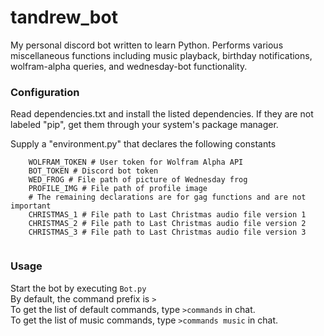 # tandrew_bot
My personal discord bot written to learn Python. Performs various miscellaneous functions including music playback, birthday notifications, wolfram-alpha queries, and wednesday-bot functionality.
<h3>Configuration</h3>
<p>
  Read dependencies.txt and install the listed dependencies. If they are not labeled "pip", get them through your system's package manager.
</p>
<p>
  Supply a "environment.py" that declares the following constants<br>
  <code>
    WOLFRAM_TOKEN # User token for Wolfram Alpha API
    BOT_TOKEN # Discord bot token
    WED_FROG # File path of picture of Wednesday frog
    PROFILE_IMG # File path of profile image
    # The remaining declarations are for gag functions and are not important
    CHRISTMAS_1 # File path to Last Christmas audio file version 1
    CHRISTMAS_2 # File path to Last Christmas audio file version 2
    CHRISTMAS_3 # File path to Last Christmas audio file version 3
  </code>
</p>
<h3>Usage</h3>
<p>
  Start the bot by executing <code>Bot.py</code><br>
  By default, the command prefix is <code>></code><br>
  To get the list of default commands, type <code>>commands</code> in chat.<br>
  To get the list of music commands, type <code>>commands music</code> in chat.<br>
</p>
